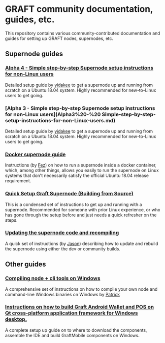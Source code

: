 # GRAFT community documentation, guides, etc.

This repository contains various community-contributed documentation and guides for setting
up GRAFT nodes, supernodes, etc.

## Supernode guides

### [Alpha 4 - Simple step-by-step Supernode setup instructions for non-Linux users](Alpha4-Simple-step-by-step-setup-instructions-for-non-Linux-users.md)

Detailed setup guide by [yidakee](https://t.me/el_duderino_007) to get a supernode up and running from scratch on a Ubuntu 18.04 system.
Highly recommended for new-to-Linux users to get going.

### [Alpha 3 - Simple step-by-step Supernode setup instructions for non-Linux users](Alpha3%20-%20 Simple-step-by-step-setup-instructions-for-non-Linux-users.md)

Detailed setup guide by [yidakee](https://t.me/el_duderino_007) to get a supernode up and running from scratch on a Ubuntu 18.04 system.
Highly recommended for new-to-Linux users to get going.

### [Docker supernode guide](GuideBuiltforUbuntuDebianGraftDockercontainer.md)

Instructions (by [Fez](https://t.me/Fezz27)) on how to run a supernode inside a docker container, which, among other things, allows you
easily to run the supernode on Linux systems that don't necessarily satisfy the official Ubuntu 18.04 release requirement.

### [Quick Setup Graft Supernode (Building from Source)](Setup%20Graft%20Supernode%20(Building%20from%20Source).md)

This is a condensed set of instructions to get up and running with a supernode.  Recommended for someone with prior Linux
experience, or who has gone through the setup before and just needs a quick refresher on the steps.

### [Updating the supernode code and recompiling](graft-ng-update.md)

A quick set of instructions (by [Jason](https://t.me/jagerman42)) describing how to update and
rebuild the supernode using either the dev or community builds.

## Other guides

### [Compiling node + cli tools on Windows](Graft%20Network%20Windows%20Compile.md)

A comprehensive set of instructions on how to compile your own node and command-line Windows binaries on Windows by [Patrick](https://t.me/SomethingGettingWrong)

### [Instructions on how to build Graft Android Wallet and POS on Qt cross-platform application framework for Windows desktop.](GraftMobile%20Build%20Environment.md)

A complete setup up guide on to where to download the components, assemble the IDE and build GraftMobile components on Windows.
